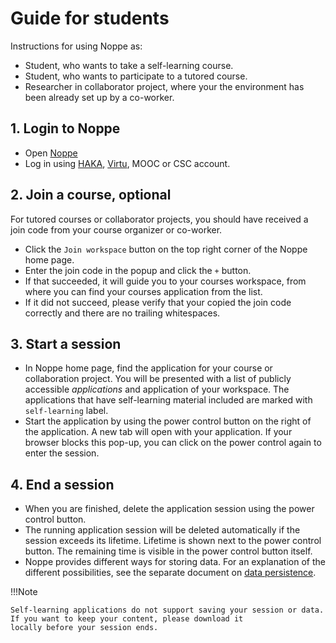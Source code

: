 # Guide for students

Instructions for using Noppe as:

* Student, who wants to take a self-learning course.
* Student, who wants to participate to a tutored course.
* Researcher in collaborator project, where your the environment has been already set up by a co-worker. 

## 1. Login to Noppe

* Open [Noppe](https://noppe.csc.fi)
* Log in using [HAKA](https://wiki.eduuni.fi/pages/viewpage.action?pageId=27297776), [Virtu](https://wiki.eduuni.fi/display/CSCVIRTU/Organisaatiot), MOOC or CSC account.
  


## 2. Join a course, optional 
For tutored courses or collaborator projects, you should have received a join code from your course organizer or co-worker. 

* Click the `Join workspace` button on the top right corner of the Noppe home page. 
* Enter the join code in the popup and click the `+` button. 
* If that succeeded, it will guide you to your courses workspace, from where you can find your courses application from the list. 
* If it did not succeed, please verify that your copied the join code correctly and there are no trailing whitespaces.


## 3. Start a session

* In Noppe home page, find the application for your course or collaboration project. You will be presented with a list of publicly accessible *applications* and application of your workspace.  The applications that have self-learning material included are marked with `self-learning` label.
* Start the application by using the power control button on the right of the application. A new tab will open with your application. If your browser blocks this pop-up, you can click on the power control again to enter the session.

## 4. End a session
*  When you are finished, delete the application session using the power control button.
*  The running application session will be deleted automatically if the session exceeds its lifetime. Lifetime is shown next to the power control button. The remaining time is visible in the power control button itself.
*  Noppe provides different ways for storing data. For an explanation of the different possibilities, see the separate document on [data persistence](data_persistence.md).
 

!!!Note

    Self-learning applications do not support saving your session or data. If you want to keep your content, please download it
    locally before your session ends.

